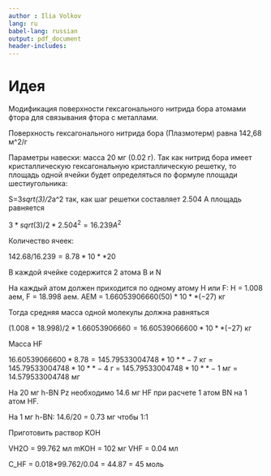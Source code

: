 ```yaml
---
author : Ilia Volkov
lang: ru
babel-lang: russian
output: pdf_document
header-includes:
---
```



# Идея

Модификация поверхности гексагонального нитрида бора атомами фтора для связывания фтора с металлами.

Поверхность гексагонального нитрида бора (Плазмотерм) равна 142,68 м^2/г

Параметры навески: масса 20 мг (0.02 г). Так как нитрид бора имеет кристаллическую гексагональную кристаллическую решетку, то площадь одной ячейки будет определяться по формуле площади шестиугольника:

S=3*sqrt(3)/2*a^2 так, как шаг решетки составляет 2.504 A площадь равняется

$3*sqrt(3)/2*2.504^2 = 16.239 A^2$

Количество ячеек:

$142.68/16.239 = 8.78 * 10**20$

В каждой ячейке содержится 2 атома B и N

На каждый атом должен приходится по одному атому H или F: H = 1.008 аем, F = 18.998 аем. АЕМ = $1.66053906660(50)*10**(−27)$ кг

Тогда средняя масса одной молекулы должна равняться

$(1.008+18.998)/2*1.66053906660 = 16.60539066600*10**(−27)$ кг

Масса HF

$16.60539066600*8.78 = 145.79533004748 * 10**-7$ кг = $145.79533004748 * 10**-4$ г = $145.79533004748 * 10**-1$ мг = 14.579533004748 мг

На 20 мг h-BN Pz необходимо 14.6 мг HF при расчете 1 атом BN на 1 атом HF.

На 1 мг h-BN: 14.6/20 = 0.73 мг чтобы 1:1




Приготовить раствор KOH

VH2O = 99.762 мл
mKOH = 102 мг
VHF = 0.04 мл

C_HF = 0.018*99.762/0.04 = 44.87 = 45 моль
